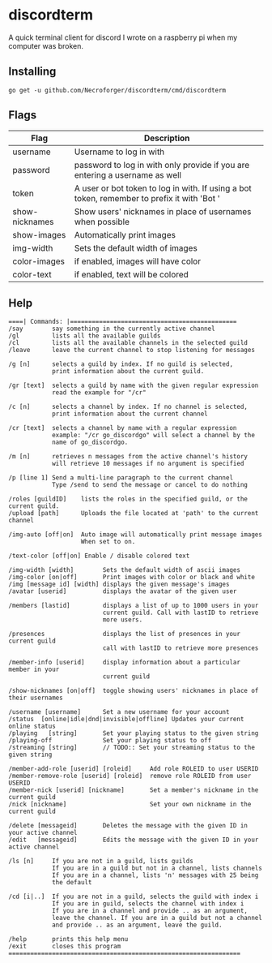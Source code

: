 # discordterm

A quick terminal client for discord I wrote on a raspberry pi when my computer was broken.

## Installing
`go get -u github.com/Necroforger/discordterm/cmd/discordterm`

## Flags

| Flag           | Description                                                                                 |
|----------------|---------------------------------------------------------------------------------------------|
| username       | Username to log in with                                                                     |
| password       | password to log in with only provide if you are entering a username as well                 |
| token          | A user or bot token to log in with. If using a bot token, remember to prefix it with 'Bot ' |
| show-nicknames | Show users' nicknames in place of usernames when possible                                   |
| show-images    | Automatically print images                                                                  |
| img-width      | Sets the default width of images                                                            |
| color-images   | if enabled, images will have color                                                          |
| color-text     | if enabled, text will be colored                                                            |

## Help
```
====| Commands: |==============================================
/say        say something in the currently active channel
/gl         lists all the available guilds
/cl         lists all the available channels in the selected guild
/leave      leave the current channel to stop listening for messages

/g [n]      selects a guild by index. If no guild is selected,
            print information about the current guild.

/gr [text]  selects a guild by name with the given regular expression
            read the example for "/cr"
       
/c [n]      selects a channel by index. If no channel is selected,
            print information about the current channel

/cr [text]  selects a channel by name with a regular expression
            example: "/cr go_discordgo" will select a channel by the
            name of go_discordgo.                                    
         
/m [n]      retrieves n messages from the active channel's history 
            will retrieve 10 messages if no argument is specified  

/p [line 1] Send a multi-line paragraph to the current channel
            Type /send to send the message or cancel to do nothing

/roles [guildID]    lists the roles in the specified guild, or the current guild.
/upload [path]      Uploads the file located at 'path' to the current channel

/img-auto [off|on]  Auto image will automatically print message images
                    When set to on.

/text-color [off|on] Enable / disable colored text                    

/img-width [width]        Sets the default width of ascii images
/img-color [on|off]       Print images with color or black and white
/img [message id] [width] displays the given message's images
/avatar [userid]          displays the avatar of the given user

/members [lastid]         displays a list of up to 1000 users in your
                          current guild. Call with lastID to retrieve
                          more users.

/presences                displays the list of presences in your current guild
                          call with lastID to retrieve more presences

/member-info [userid]     display information about a particular member in your
                          current guild

/show-nicknames [on|off]  toggle showing users' nicknames in place of their usernames

/username [username]      Set a new username for your account
/status  [online|idle|dnd|invisible|offline] Updates your current online status
/playing   [string]       Set your playing status to the given string
/playing-off              Set your playing status to off
/streaming [string]       // TODO:: Set your streaming status to the given string

/member-add-role [userid] [roleid]     Add role ROLEID to user USERID
/member-remove-role [userid] [roleid]  remove role ROLEID from user USERID
/member-nick [userid] [nickname]       Set a member's nickname in the current guild
/nick [nickname]                       Set your own nickname in the current guild

/delete [messageid]       Deletes the message with the given ID in your active channel
/edit   [messageid]       Edits the message with the given ID in your active channel

/ls [n]     If you are not in a guild, lists guilds
            If you are in a guild but not in a channel, lists channels
            If you are in a channel, lists 'n' messages with 25 being
            the default
            
/cd [i|..]  If you are not in a guild, selects the guild with index i
            If you are in guild, selects the channel with index i
            If you are in a channel and provide .. as an argument,
            leave the channel. If you are in a guild but not a channel
            and provide .. as an argument, leave the guild.
                                           
/help       prints this help menu                                  
/exit       closes this program
================================================================   
```
